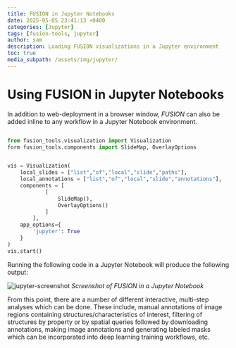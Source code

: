 ```yaml
---
title: FUSION in Jupyter Notebooks
date: 2025-05-05 23:41:13 +0400
categories: [Jupyter]
tags: [fusion-tools, jupyter]
author: sam
description: Loading FUSION visualizations in a Jupyter environment
toc: true
media_subpath: /assets/img/jupyter/
---
```


# Using FUSION in Jupyter Notebooks

In addition to web-deployment in a browser window, *FUSION* can also be added inline to any workflow in a Jupyter Notebook environment.

```python

from fusion_tools.visualization import Visualization
form fusion_tools.components import SlideMap, OverlayOptions


vis = Visualization(
	local_slides = ["list","of","local","slide","paths"],
	local_annotations = ["list","of","local","slide","annotations"],
	components = [
			[
				SlideMap(),
				OverlayOptions()
			]
		],
	app_options={
		'jupyter': True
	}
)
vis.start()

```

Running the following code in a Jupyter Notebook will produce the following output:

![jupyter-screenshot](jupyter-screenshot.png)
_Screenshot of FUSION in a Jupyter Notebook_

From this point, there are a number of different interactive, multi-step analyses which can be done. These include, manual annotations of image regions containing structures/characteristics of interest, filtering of structures by property or by spatial queries followed by downloading annotations, making image annotations and generating labeled masks which can be incorporated into deep learning training workflows, etc.



